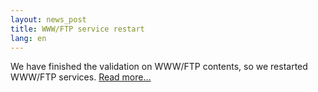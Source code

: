 ```yaml
---
layout: news_post
title: WWW/FTP service restart
lang: en
---
```


We have finished the validation on <span class="caps">WWW</span>/FTP
contents, so we restarted <span class="caps">WWW</span>/FTP services.
[Read more…](a/)
